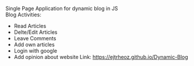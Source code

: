 Single Page Application for dynamic blog in JS  
Blog Activities:
- Read Articles
- Delte/Edit Articles
- Leave Comments
- Add own articles
- Login with google
- Add opinion about website
Link: https://ejtrheoz.github.io/Dynamic-Blog